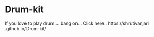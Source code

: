 # Drum-kit

If you love to play drum....
bang on... Click here..
https://shrutivanjari .github.io/Drum-kit/

